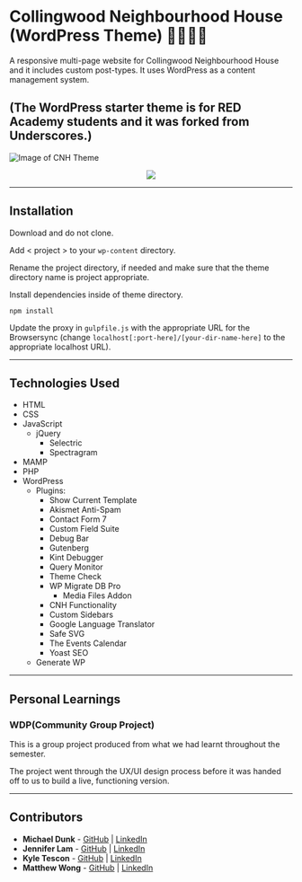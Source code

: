 # Collingwood Neighbourhood House (WordPress Theme) 🥗⛹🏻‍🎨

A responsive multi-page website for Collingwood Neighbourhood House and it includes custom post-types. It uses WordPress as a content management system.

## (The WordPress starter theme is for RED Academy students and it was forked from Underscores.)

![Image of CNH Theme](https://github.com/agalcalledjen/cnh-fall-2018/themes/cnh/assets/images/README_Screenshots/instructions3.png)

<p align="center"><img src="https://github.com/agalcalledjen/cnh-fall-2018/blob/master/cnh-2018.gif"></p>

---

## Installation

Download and do not clone.

Add < project > to your `wp-content` directory.

Rename the project directory, if needed and make sure that the theme directory name is project appropriate.

Install dependencies inside of theme directory.

```
npm install
```

Update the proxy in `gulpfile.js` with the appropriate URL for the Browsersync (change `localhost[:port-here]/[your-dir-name-here]` to the appropriate localhost URL).

---

## Technologies Used

- HTML
- CSS
- JavaScript
  - jQuery
    - Selectric
    - Spectragram
- MAMP
- PHP
- WordPress
  - Plugins:
    - Show Current Template
    - Akismet Anti-Spam
    - Contact Form 7
    - Custom Field Suite
    - Debug Bar
    - Gutenberg
    - Kint Debugger
    - Query Monitor
    - Theme Check
    - WP Migrate DB Pro
      - Media Files Addon
    - CNH Functionality
    - Custom Sidebars
    - Google Language Translator
    - Safe SVG
    - The Events Calendar
    - Yoast SEO
  - Generate WP

---

## Personal Learnings

### WDP(Community Group Project)

This is a group project produced from what we had learnt throughout the semester.

The project went through the UX/UI design process before it was handed off to us to build a live, functioning version.

---

## Contributors

- **Michael Dunk** - [GitHub](https://github.com/mikedd96) | [LinkedIn](https://www.linkedin.com/in/michael-dunk-991952175/)
- **Jennifer Lam** - [GitHub](https://github.com/agalcalledjen) | [LinkedIn](https://www.linkedin.com/in/agalcalledjen/)
- **Kyle Tescon** - [GitHub](https://github.com/kyltec) | [LinkedIn](https://www.linkedin.com/in/kyle-tecson-9b6952175/)
- **Matthew Wong** - [GitHub](https://github.com/matthewaramis) | [LinkedIn](https://www.linkedin.com/in/matthew-wong-142953175/)
